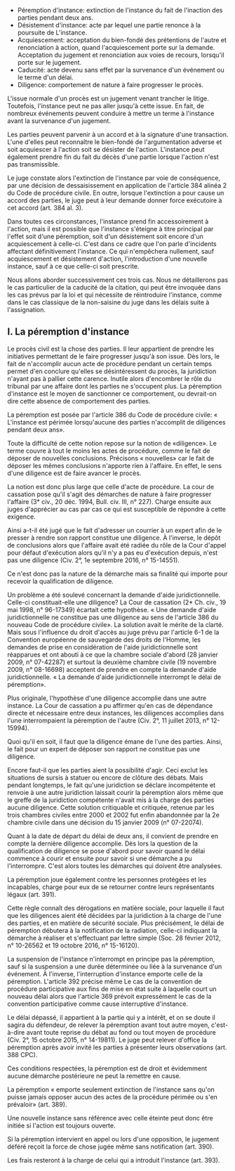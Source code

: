 - Péremption d'instance: extinction de l'instance du fait de l'inaction des parties pendant deux ans.
- Désistement d'instance: acte par lequel une partie renonce à la poursuite de L'instance.
- Acquiescement: acceptation du bien-fondé des prétentions de l'autre et renonciation à action, quand l'acquiescement porte sur la demande. Acceptation du jugement et renonciation aux voies de recours, lorsqu'il porte sur le jugement.
- Caducité: acte devenu sans effet par la survenance d'un événement ou le terme d'un délai.
- Diligence: comportement de nature à faire progresser le procès.

L'issue normale d'un procès est un jugement venant trancher le litige. Toutefois, l'instance peut ne pas aller jusqu'à cette issue. En fait, de nombreux événements peuvent conduire à mettre un terme à l'instance avant la survenance d'un jugement.

Les parties peuvent parvenir à un accord et à la signature d'une transaction. L'une d'elles peut reconnaître le bien-fondé de l'argumentation adverse et soit acquiescer à l'action soit se désister de l'action. L'instance peut également prendre fin du fait du décès d'une partie lorsque l'action n'est pas transmissible.

Le juge constate alors l'extinction de l'instance par voie de conséquence, par une décision de dessaisissement en application de l'article 384 alinéa 2 du Code de procédure civile. En outre, lorsque l'extinction a pour cause un accord des parties, le juge peut à leur demande donner force exécutoire à cet accord (art. 384 al. 3).

Dans toutes ces circonstances, l'instance prend fin accessoirement à l'action, mais il est possible que l'instance s'éteigne à titre principal par l'effet soit d'une péremption, soit d'un désistement soit encore d'un acquiescement à celle-ci. C'est dans ce cadre que l'on parle d'incidents affectant définitivement l'instance. Ce qui n'empêchera nullement, sauf acquiescement et désistement d'action, l'introduction d'une nouvelle instance, sauf à ce que celle-ci soit prescrite.

Nous allons aborder successivement ces trois cas. Nous ne détaillerons pas le cas particulier de la caducité de la citation, qui peut être invoquée dans les cas prévus par la loi et qui nécessite de réintroduire l'instance, comme dans le cas classique de la non-saisine du juge dans les délais suite à l'assignation.

## I. La péremption d'instance

Le procès civil est la chose des parties. Il leur appartient de prendre les initiatives permettant de le faire progresser jusqu'à son issue. Dès lors, le fait de n'accomplir aucun acte de procédure pendant un certain temps permet d'en conclure qu'elles se désintéressent du procès, la juridiction n'ayant pas à pallier cette carence. Inutile alors d'encombrer le rôle du tribunal par une affaire dont les parties ne s'occupent plus. La péremption d'instance est le moyen de sanctionner ce comportement, ou devrait-on dire cette absence de comportement des parties.

La péremption est posée par l'article 386 du Code de procédure civile: « L'instance est périmée lorsqu'aucune des parties n'accomplit de diligences pendant deux ans».

Toute la difficulté de cette notion repose sur la notion de «diligence». Le terme couvre à tout le moins les actes de procédure, comme le fait de déposer de nouvelles conclusions. Précisons « nouvelles» car le fait de déposer les mêmes conclusions n'apporte rien à l'affaire. En effet, le sens d'une diligence est de faire avancer le procès.

La notion est donc plus large que celle d'acte de procédure. La cour de cassation pose qu'il s'agit des démarches de nature à faire progresser l'affaire (3* civ., 20 déc. 1994, Bull. civ. III, n° 227). Charge ensuite aux juges d'apprécier au cas par cas ce qui est susceptible de répondre à cette exigence.

Ainsi a-t-il été jugé que le fait d'adresser un courrier à un expert afin de le presser à rendre son rapport constitue une diligence. À l'inverse, le dépôt de conclusions alors que l'affaire avait été radiée du rôle de la Cour d'appel pour défaut d'exécution alors qu'il n'y a pas eu d'exécution depuis, n'est pas une diligence (Civ. 2°, 1e septembre 2016, n° 15-14551).

Ce n'est donc pas la nature de la démarche mais sa finalité qui importe pour recevoir la qualification de diligence.

Un problème a été soulevé concernant la demande d'aide juridictionnelle. Celle-ci constituait-elle une diligence? La Cour de cassation (2* Ch. civ., 19 mai 1998, n° 96-17349) écartait cette hypothèse. « Une demande d'aide juridictionnelle ne constitue pas une diligence au sens de l'article 386 du nouveau Code de procédure civile». La solution avait le mérite de la clarté. Mais sous l'influence du droit d'accès au juge prévu par l'article 6-1 de la Convention européenne de sauvegarde des droits de l'Homme, les demandes de prise en considération de l'aide juridictionnelle sont réapparues et ont abouti à ce que la chambre sociale d'abord (28 janvier 2009, n° 07-42287) et surtout la deuxième chambre civile (19 novembre 2009, n° 08-16698) acceptent de prendre en compte la demande d'aide juridictionnelle. « La demande d'aide juridictionnelle interrompt le délai de péremption».

Plus originale, l'hypothèse d'une diligence accomplie dans une autre instance. La Cour de cassation a pu affirmer qu'en cas de dépendance directe et nécessaire entre deux instances, les diligences accomplies dans l'une interrompaient la péremption de l'autre (Civ. 2°, 11 juillet 2013, n° 12-15994).

Quoi qu'il en soit, il faut que la diligence émane de l'une des parties. Ainsi, le fait pour un expert de déposer son rapport ne constitue pas une diligence.

Encore faut-il que les parties aient la possibilité d'agir. Ceci exclut les situations de sursis à statuer ou encore de clôture des débats. Mais pendant longtemps, le fait qu'une juridiction se déclare incompétente et renvoie à une autre juridiction laissait courir la péremption alors même que le greffe de la juridiction compétente n'avait mis à la charge des parties aucune diligence. Cette solution critiquable et critiquée, retenue par les trois chambres civiles entre 2000 et 2002 fut enfin abandonnée par la 2e chambre civile dans une décision du 15 janvier 2009 (n° 07-22074).

Quant à la date de départ du délai de deux ans, il convient de prendre en compte la dernière diligence accomplie. Dès lors la question de la qualification de diligence se pose d'abord pour savoir quand le délai commence à courir et ensuite pour savoir si une démarche a pu l'interrompre. C'est alors toutes les démarches qui doivent être analysées.

La péremption joue également contre les personnes protégées et les incapables, charge pour eux de se retourner contre leurs représentants légaux (art. 391).

Cette règle connaît des dérogations en matière sociale, pour laquelle il faut que les diligences aient été décidées par la juridiction à la charge de l'une des parties, et en matière de sécurité sociale. Plus précisément, le délai de péremption débutera à la notification de la radiation, celle-ci indiquant la démarche à réaliser et s'effectuant par lettre simple (Soc. 28 février 2012, n° 10-26562 et 19 octobre 2016, n° 15-16120).

La suspension de l'instance n'interrompt en principe pas la péremption, sauf si la suspension a une durée déterminée ou liée à la survenance d'un événement. À l'inverse, l'interruption d'instance emporte celle de la péremption. L'article 392 précise même Le cas de la convention de procédure participative aux fins de mise en état suite à laquelle court un nouveau délai alors que l'article 369 prévoit expressément le cas de la convention participative comme cause interruptive d'instance.

Le délai dépassé, il appartient à la partie qui y a intérêt, et on se doute il sagira du défendeur, de relever la péremption avant tout autre moyen, c'est-à-dire avant toute reprise du débat au fond ou tout moyen de procédure (Civ. 2°, 15 octobre 2015, n° 14-19811). Le juge peut relever d'office la péremption après avoir invité les parties à présenter leurs observations (art. 388 CPC). 

Ces conditions respectées, la péremption est de droit et évidemment aucune démarche postérieure ne peut la remettre en cause.

La péremption « emporte seulement extinction de l'instance sans qu'on puisse jamais opposer aucun des actes de la procédure périmée ou s'en prévaloir» (art. 389).

Une nouvelle instance sans référence avec celle éteinte peut donc être initiée si l'action est toujours ouverte.

Si la péremption intervient en appel ou lors d'une opposition, le jugement déféré reçoit la force de chose jugée même sans notification (art. 390).

Les frais resteront à la charge de celui qui a introduit l'instance (art. 393).